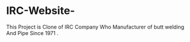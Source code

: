 # IRC-Website-
This Project is Clone of IRC Company Who Manufacturer of butt welding And Pipe Since 1971 .
